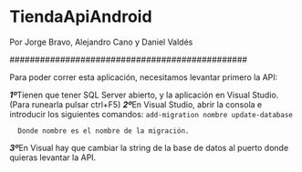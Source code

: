 # TiendaApiAndroid

Por Jorge Bravo, Alejandro Cano y Daniel Valdés

###############################################

Para poder correr esta aplicación, necesitamos levantar primero la API:


***1º***Tienen que tener SQL Server abierto, y la aplicación en Visual Studio.(Para runearla pulsar ctrl+F5)
***2º***En Visual Studio, abrir la consola e introducir los siguientes comandos:
        ```
add-migration nombre
update-database
        ```

      Donde nombre es el nombre de la migración.
 ***3º***En Visual hay que cambiar la string de la base de datos al puerto donde quieras levantar la API. 
 
 
 
 
